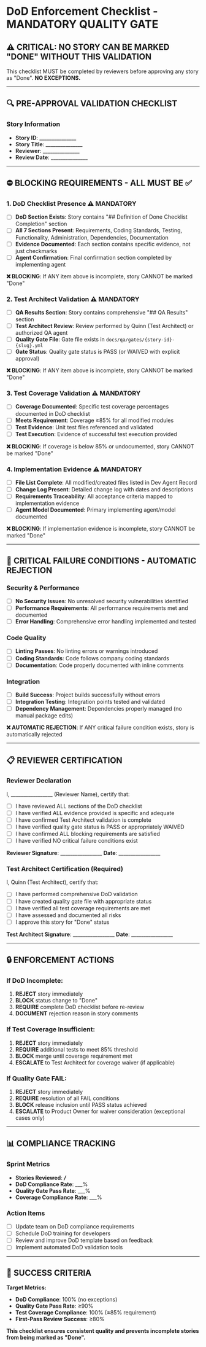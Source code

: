 # DoD Enforcement Checklist - MANDATORY QUALITY GATE

## ⚠️ CRITICAL: NO STORY CAN BE MARKED "DONE" WITHOUT THIS VALIDATION

This checklist MUST be completed by reviewers before approving any story as "Done". **NO EXCEPTIONS.**

---

## 🔍 PRE-APPROVAL VALIDATION CHECKLIST

### Story Information
- **Story ID**: _______________
- **Story Title**: _______________
- **Reviewer**: _______________
- **Review Date**: _______________

---

## ⛔ BLOCKING REQUIREMENTS - ALL MUST BE ✅

### 1. DoD Checklist Presence ⚠️ MANDATORY
- [ ] **DoD Section Exists**: Story contains "## Definition of Done Checklist Completion" section
- [ ] **All 7 Sections Present**: Requirements, Coding Standards, Testing, Functionality, Administration, Dependencies, Documentation
- [ ] **Evidence Documented**: Each section contains specific evidence, not just checkmarks
- [ ] **Agent Confirmation**: Final confirmation section completed by implementing agent

**❌ BLOCKING**: If ANY item above is incomplete, story CANNOT be marked "Done"

### 2. Test Architect Validation ⚠️ MANDATORY
- [ ] **QA Results Section**: Story contains comprehensive "## QA Results" section
- [ ] **Test Architect Review**: Review performed by Quinn (Test Architect) or authorized QA agent
- [ ] **Quality Gate File**: Gate file exists in `docs/qa/gates/{story-id}-{slug}.yml`
- [ ] **Gate Status**: Quality gate status is PASS (or WAIVED with explicit approval)

**❌ BLOCKING**: If ANY item above is incomplete, story CANNOT be marked "Done"

### 3. Test Coverage Validation ⚠️ MANDATORY
- [ ] **Coverage Documented**: Specific test coverage percentages documented in DoD checklist
- [ ] **Meets Requirement**: Coverage ≥85% for all modified modules
- [ ] **Test Evidence**: Unit test files referenced and validated
- [ ] **Test Execution**: Evidence of successful test execution provided

**❌ BLOCKING**: If coverage is below 85% or undocumented, story CANNOT be marked "Done"

### 4. Implementation Evidence ⚠️ MANDATORY
- [ ] **File List Complete**: All modified/created files listed in Dev Agent Record
- [ ] **Change Log Present**: Detailed change log with dates and descriptions
- [ ] **Requirements Traceability**: All acceptance criteria mapped to implementation evidence
- [ ] **Agent Model Documented**: Primary implementing agent/model documented

**❌ BLOCKING**: If implementation evidence is incomplete, story CANNOT be marked "Done"

---

## 🚨 CRITICAL FAILURE CONDITIONS - AUTOMATIC REJECTION

### Security & Performance
- [ ] **No Security Issues**: No unresolved security vulnerabilities identified
- [ ] **Performance Requirements**: All performance requirements met and documented
- [ ] **Error Handling**: Comprehensive error handling implemented and tested

### Code Quality
- [ ] **Linting Passes**: No linting errors or warnings introduced
- [ ] **Coding Standards**: Code follows company coding standards
- [ ] **Documentation**: Code properly documented with inline comments

### Integration
- [ ] **Build Success**: Project builds successfully without errors
- [ ] **Integration Testing**: Integration points tested and validated
- [ ] **Dependency Management**: Dependencies properly managed (no manual package edits)

**❌ AUTOMATIC REJECTION**: If ANY critical failure condition exists, story is automatically rejected

---

## 📋 REVIEWER CERTIFICATION

### Reviewer Declaration
I, _________________ (Reviewer Name), certify that:

- [ ] I have reviewed ALL sections of the DoD checklist
- [ ] I have verified ALL evidence provided is specific and adequate
- [ ] I have confirmed Test Architect validation is complete
- [ ] I have verified quality gate status is PASS or appropriately WAIVED
- [ ] I have confirmed ALL blocking requirements are satisfied
- [ ] I have verified NO critical failure conditions exist

**Reviewer Signature**: _________________
**Date**: _________________

### Test Architect Certification (Required)
I, Quinn (Test Architect), certify that:

- [ ] I have performed comprehensive DoD validation
- [ ] I have created quality gate file with appropriate status
- [ ] I have verified all test coverage requirements are met
- [ ] I have assessed and documented all risks
- [ ] I approve this story for "Done" status

**Test Architect Signature**: _________________
**Date**: _________________

---

## 🔒 ENFORCEMENT ACTIONS

### If DoD Incomplete:
1. **REJECT** story immediately
2. **BLOCK** status change to "Done"
3. **REQUIRE** complete DoD checklist before re-review
4. **DOCUMENT** rejection reason in story comments

### If Test Coverage Insufficient:
1. **REJECT** story immediately
2. **REQUIRE** additional tests to meet 85% threshold
3. **BLOCK** merge until coverage requirement met
4. **ESCALATE** to Test Architect for coverage waiver (if applicable)

### If Quality Gate FAIL:
1. **REJECT** story immediately
2. **REQUIRE** resolution of all FAIL conditions
3. **BLOCK** release inclusion until PASS status achieved
4. **ESCALATE** to Product Owner for waiver consideration (exceptional cases only)

---

## 📊 COMPLIANCE TRACKING

### Sprint Metrics
- **Stories Reviewed**: ___/___
- **DoD Compliance Rate**: ___%
- **Quality Gate Pass Rate**: ___%
- **Coverage Compliance Rate**: ___%

### Action Items
- [ ] Update team on DoD compliance requirements
- [ ] Schedule DoD training for developers
- [ ] Review and improve DoD template based on feedback
- [ ] Implement automated DoD validation tools

---

## 🎯 SUCCESS CRITERIA

**Target Metrics:**
- **DoD Compliance**: 100% (no exceptions)
- **Quality Gate Pass Rate**: ≥90%
- **Test Coverage Compliance**: 100% (≥85% requirement)
- **First-Pass Review Success**: ≥80%

**This checklist ensures consistent quality and prevents incomplete stories from being marked as "Done".**
